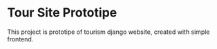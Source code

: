 # Tour Site Prototipe
This project is prototipe of tourism django website, created with simple frontend.
